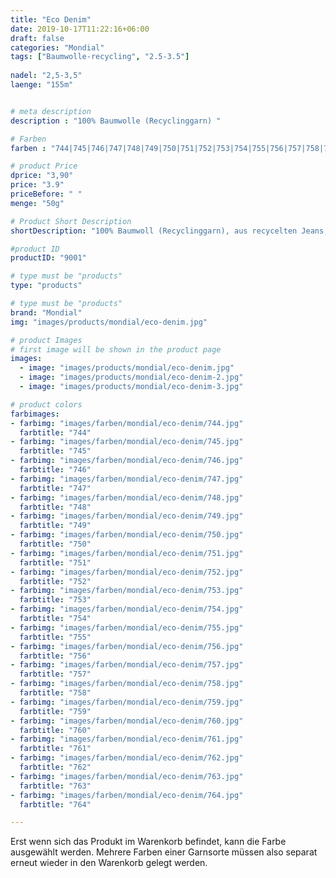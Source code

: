```yaml
---
title: "Eco Denim"
date: 2019-10-17T11:22:16+06:00
draft: false
categories: "Mondial"
tags: ["Baumwolle-recycling", "2.5-3.5"]
 
nadel: "2,5-3,5" 
laenge: "155m"	


# meta description
description : "100% Baumwolle (Recyclinggarn) "

# Farben
farben : "744|745|746|747|748|749|750|751|752|753|754|755|756|757|758|759|760|761|762|763|764"

# product Price
dprice: "3,90"
price: "3.9"
priceBefore: " "
menge: "50g"

# Product Short Description
shortDescription: "100% Baumwoll (Recyclinggarn), aus recycelten Jeans, klasse Griff"

#product ID
productID: "9001"

# type must be "products"
type: "products"

# type must be "products"
brand: "Mondial"
img: "images/products/mondial/eco-denim.jpg"   

# product Images
# first image will be shown in the product page
images:
  - image: "images/products/mondial/eco-denim.jpg"
  - image: "images/products/mondial/eco-denim-2.jpg"
  - image: "images/products/mondial/eco-denim-3.jpg"

# product colors
farbimages:
- farbimg: "images/farben/mondial/eco-denim/744.jpg"	
  farbtitle: "744"
- farbimg: "images/farben/mondial/eco-denim/745.jpg"	
  farbtitle: "745"
- farbimg: "images/farben/mondial/eco-denim/746.jpg"	
  farbtitle: "746"
- farbimg: "images/farben/mondial/eco-denim/747.jpg"	
  farbtitle: "747"
- farbimg: "images/farben/mondial/eco-denim/748.jpg"	
  farbtitle: "748"
- farbimg: "images/farben/mondial/eco-denim/749.jpg"	
  farbtitle: "749"
- farbimg: "images/farben/mondial/eco-denim/750.jpg"	
  farbtitle: "750"
- farbimg: "images/farben/mondial/eco-denim/751.jpg"	
  farbtitle: "751"
- farbimg: "images/farben/mondial/eco-denim/752.jpg"	
  farbtitle: "752"
- farbimg: "images/farben/mondial/eco-denim/753.jpg"	
  farbtitle: "753"
- farbimg: "images/farben/mondial/eco-denim/754.jpg"	
  farbtitle: "754"
- farbimg: "images/farben/mondial/eco-denim/755.jpg"	
  farbtitle: "755"
- farbimg: "images/farben/mondial/eco-denim/756.jpg"	
  farbtitle: "756"
- farbimg: "images/farben/mondial/eco-denim/757.jpg"	
  farbtitle: "757"
- farbimg: "images/farben/mondial/eco-denim/758.jpg"	
  farbtitle: "758"
- farbimg: "images/farben/mondial/eco-denim/759.jpg"	
  farbtitle: "759"
- farbimg: "images/farben/mondial/eco-denim/760.jpg"	
  farbtitle: "760"
- farbimg: "images/farben/mondial/eco-denim/761.jpg"	
  farbtitle: "761"
- farbimg: "images/farben/mondial/eco-denim/762.jpg"	
  farbtitle: "762"
- farbimg: "images/farben/mondial/eco-denim/763.jpg"	
  farbtitle: "763"
- farbimg: "images/farben/mondial/eco-denim/764.jpg"	
  farbtitle: "764"

---
```


Erst wenn sich das Produkt im Warenkorb befindet, kann die Farbe ausgewählt werden.
Mehrere Farben einer Garnsorte müssen also separat erneut wieder in den Warenkorb gelegt werden.
